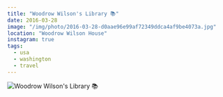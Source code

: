 ```yaml
---
title: "Woodrow Wilson's Library 📚"
date: 2016-03-28
image: "/img/photo/2016-03-28-d0aae96e99af72349ddca4af9be4073a.jpg"
location: "Woodrow Wilson House"
instagram: true
tags:
  - usa
  - washington
  - travel
---
```


![Woodrow Wilson's Library 📚](/img/photo/2016-03-28-d0aae96e99af72349ddca4af9be4073a.jpg)
